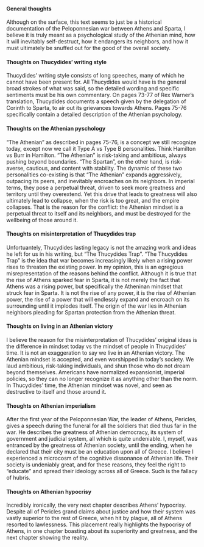 #### General thoughts

Although on the surface, this text seems to just be a historical documentation of the Peloponnesian war between Athens and Sparta, I believe it is truly meant as a psychological study of the Athenian mind, how it will inevitably self-destruct, how it endangers its neighbors, and how it must ultimately be snuffed out for the good of the overall society.

#### Thoughts on Thucydides’ writing style

Thucydides’ writing style consists of long speeches, many of which he cannot have been present for. All Thucydides would have is the general broad strokes of what was said, so the detailed wording and specific sentiments must be his own commentary. On pages 73-77 of Rex Warner’s translation, Thucydides documents a speech given by the delegation of Corinth to Sparta, to air out its grievances towards Athens. Pages 75-76 specifically contain a detailed description of the Athenian psychology.

#### Thoughts on the Athenian pyschology

“The Athenian” as described in pages 75-76, is a concept we still recognize today, except now we call it Type A vs Type B personalities. Think Hamilton vs Burr in Hamilton. “The Athenian” is risk-taking and ambitious, always pushing beyond boundaries. “The Spartan”, on the other hand, is risk-averse, cautious, and content with stability. The dynamic of these two personalities co-existing is that “The Athenian” expands aggressively, outpacing its peers, and inevitably encroaches on its neighbors. In imperial terms, they pose a perpetual threat, driven to seek more greatness and territory until they overextend. Yet this drive that leads to greatness will also ultimately lead to collapse, when the risk is too great, and the empire collapses. That is the reason for the conflict: the Athenian mindset is a perpetual threat to itself and its neighbors, and must be destroyed for the wellbeing of those around it.

#### Thoughts on misinterpretation of Thucydides trap

Unfortuantely, Thucydides lasting legacy is not the amazing work and ideas he left for us in his writing, but “The Thucydides Trap”. “The Thucydides Trap” is the idea that war becomes increasingly likely when a rising power rises to threaten the existing power. In my opinion, this is an egregious misrepresentation of the reasons behind the conflict. Although it is true that the rise of Athens sparked fear in Sparta, it is not merely the fact that Athens was a rising power, but specifically the Atheninan mindset that struck fear in Sparta. It is not the rise of any power, it is the rise of Athenian power, the rise of a power that will endlessly expand and encroach on its surrounding until it implodes itself. The origin of the war lies in Athenian neighbors pleading for Spartan protection from the Athenian threat.

#### Thoughts on living in an Athenian victory

I believe the reason for the misinterpretation of Thucydides’ original ideas is the difference in mindset today vs the mindset of people in Thucydides’ time. It is not an exaggeration to say we live in an Athenian victory. The Athenian mindset is accepted, and even worshipped in today’s society. We laud ambitious, risk-taking individuals, and shun those who do not dream beyond themselves. Americans have normalized expansionist, imperial policies, so they can no longer recognize it as anything other than the norm. In Thucydides’ time, the Athenian mindset was novel, and seen as destructive to itself and those around it.

#### Thoughts on Athenian imperialism

After the first year of the Peloponnesian War, the leader of Athens, Pericles, gives a speech during the funeral for all the soldiers that died thus far in the war. He describes the greatness of Athenian democracy, its system of government and judicial system, all which is quite undeniable. I, myself, was entranced by the greatness of Athenian society, until the ending, when he declared that their city must be an education upon all of Greece. I believe I experienced a microcosm of the cognitive dissonance of Athenian life. Their society is undeniably great, and for these reasons, they feel the right to “educate” and spread their ideology across all of Greece. Such is the fallacy of hubris.

#### Thoughts on Athenian hypocrisy

Incredibly ironically, the very next chapter describes Athens’ hypocrisy. Despite all of Pericles grand claims about justice and how their system was vastly superior to the rest of Greece, when hit by plague, all of Athens resorted to lawlessness. This placement really highlights the hypocrisy of Athens, in one chapter boasting about its superiority and greatness, and the next chapter showing the reality.
